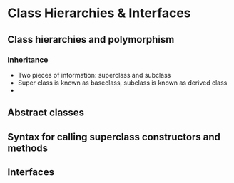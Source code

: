 # Class Hierarchies & Interfaces

## Class hierarchies and polymorphism

### Inheritance
 - Two pieces of information: superclass and subclass
 - Super class is known as baseclass, subclass is known as derived class
 - 

## Abstract classes

## Syntax for calling superclass constructors and methods

## Interfaces
